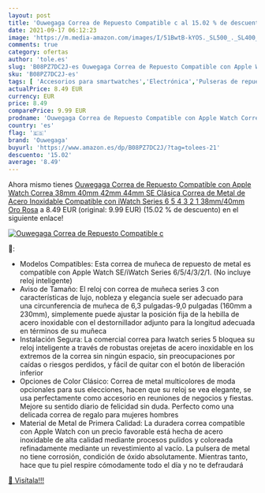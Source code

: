 ```yaml
---
layout: post
title: 'Ouwegaga Correa de Repuesto Compatible c al 15.02 % de descuento'
date: 2021-09-17 06:12:23
image: 'https://m.media-amazon.com/images/I/51BwtB-kYOS._SL500_._SL400_.jpg'
comments: true
category: ofertas
author: 'tole.es'
slug: 'B08PZ7DC2J-es Ouwegaga Correa de Repuesto Compatible con Apple Watch...'
sku: 'B08PZ7DC2J-es'
tags: [ 'Accesorios para smartwatches','Electrónica','Pulseras de repuesto para smartwatches','Tecnología para vestir','apple','ouwegaga', ]
actualPrice: 8.49 EUR
currency: EUR
price: 8.49
comparePrice: 9.99 EUR
prodname: 'Ouwegaga Correa de Repuesto Compatible con Apple Watch Correa 38mm 40mm 42mm 44mm SE  Clásica Correa de Metal de Acero Inoxidable Compatible con iWatch Series 6 5 4 3 2 1  38mm/40mm Oro Rosa'
country: 'es'
flag: '🇪🇸'
brand: 'Ouwegaga'
buyurl: 'https://www.amazon.es/dp/B08PZ7DC2J/?tag=tolees-21'
descuento: '15.02'
average: '8.49'
---
```


Ahora mismo tienes [Ouwegaga Correa de Repuesto Compatible con Apple Watch Correa 38mm 40mm 42mm 44mm SE  Clásica Correa de Metal de Acero Inoxidable Compatible con iWatch Series 6 5 4 3 2 1  38mm/40mm Oro Rosa](https://www.amazon.es/dp/B08PZ7DC2J/?tag=tolees-21) a 8.49 EUR (original: 9.99 EUR) (15.02 %  de descuento) en el siguiente enlace!

[![Ouwegaga Correa de Repuesto Compatible c](https://m.media-amazon.com/images/I/51BwtB-kYOS._SL500_._SL400_.jpg)](https://www.amazon.es/dp/B08PZ7DC2J/?tag=tolees-21)

🔎:

- Modelos Compatibles: Esta correa de muñeca de repuesto de metal es compatible con Apple Watch SE/iWatch Series 6/5/4/3/2/1. (No incluye reloj inteligente)
- Aviso de Tamaño: El reloj con correa de muñeca series 3 con características de lujo, nobleza y elegancia suele ser adecuado para una circunferencia de muñeca de 6,3 pulgadas-9,0 pulgadas (160mm a 230mm), simplemente puede ajustar la posición fija de la hebilla de acero inoxidable con el destornillador adjunto para la longitud adecuada en términos de su muñeca
- Instalación Segura: La comercial correa para Iwatch series 5 bloquea su reloj inteligente a través de robustas orejetas de acero inoxidable en los extremos de la correa sin ningún espacio, sin preocupaciones por caídas o riesgos perdidos, y fácil de quitar con el botón de liberación inferior
- Opciones de Color Clásico: Correa de metal multicolores de moda opcionales para sus elecciones, hacen que su reloj se vea elegante, se usa perfectamente como accesorio en reuniones de negocios y fiestas. Mejore su sentido diario de felicidad sin duda. Perfecto como una delicada correa de regalo para mujeres hombres
- Material de Metal de Primera Calidad: La duradera correa compatible con Apple Watch con un precio favorable está hecha de acero inoxidable de alta calidad mediante procesos pulidos y coloreada refinadamente mediante un revestimiento al vacío. La pulsera de metal no tiene corrosión, condición de óxido absolutamente. Mientras tanto, hace que tu piel respire cómodamente todo el día y no te defraudará

[🛒 Visítala!!!](https://www.amazon.es/dp/B08PZ7DC2J/?tag=tolees-21)
